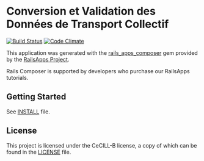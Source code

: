 # Conversion et Validation des Données de Transport Collectif

[![Build Status](https://travis-ci.org/afimb/cvdtc.svg?branch=master)](https://travis-ci.org/afimb/cvdtc)
[![Code Climate](https://codeclimate.com/github/afimb/cvdtc/badges/gpa.svg)](https://codeclimate.com/github/afimb/cvdtc) 

This application was generated with the [rails_apps_composer](https://github.com/RailsApps/rails_apps_composer) gem
provided by the [RailsApps Project](http://railsapps.github.io/).

Rails Composer is supported by developers who purchase our RailsApps tutorials.

Getting Started
---------------

See [INSTALL](./INSTALL.md) file.

License
-------

This project is licensed under the CeCILL-B license, a copy of which can be found in the [LICENSE](./LICENSE.md) file.
